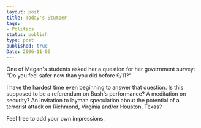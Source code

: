 ```yaml
---
layout: post
title: Today's Stumper
tags:
- Politics
status: publish
type: post
published: true
Date: 2006-11-06
---
```

One of Megan's students asked her a question for her government survey: "Do you feel safer now than you did before 9/11?"

I have the hardest time even beginning to answer that question.  Is this supposed to be a referendum on Bush's performance?  A meditation on security?  An invitation to layman speculation about the potential of a terrorist attack on Richmond, Virginia and/or Houston, Texas?

Feel free to add your own impressions.